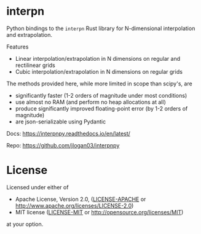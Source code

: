 # interpn

Python bindings to the `interpn` Rust library for N-dimensional interpolation and extrapolation. 

Features
* Linear interpolation/extrapolation in N dimensions on regular and rectilinear grids
* Cubic interpolation/extrapolation in N dimensions on regular grids

The methods provided here, while more limited in scope than scipy's, are
* significantly faster (1-2 orders of magnitude under most conditions)
* use almost no RAM (and perform no heap allocations at all)
* produce significantly improved floating-point error (by 1-2 orders of magnitude)
* are json-serializable using Pydantic

Docs: https://interpnpy.readthedocs.io/en/latest/

Repo: https://github.com/jlogan03/interpnpy



# License
Licensed under either of

- Apache License, Version 2.0, ([LICENSE-APACHE](LICENSE-APACHE) or http://www.apache.org/licenses/LICENSE-2.0)
- MIT license ([LICENSE-MIT](LICENSE-MIT) or http://opensource.org/licenses/MIT)

at your option.